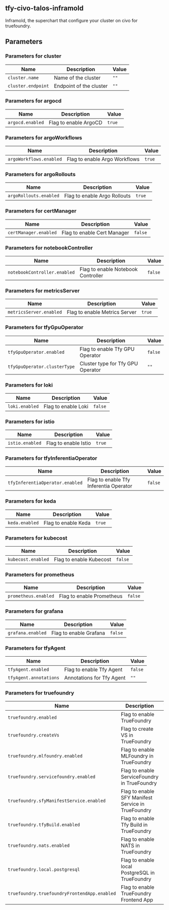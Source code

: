 ## tfy-civo-talos-inframold
Inframold, the superchart that configure your cluster on civo for truefoundry.

## Parameters

### Parameters for cluster

| Name               | Description             | Value |
| ------------------ | ----------------------- | ----- |
| `cluster.name`     | Name of the cluster     | `""`  |
| `cluster.endpoint` | Endpoint of the cluster | `""`  |

### Parameters for argocd

| Name             | Description           | Value  |
| ---------------- | --------------------- | ------ |
| `argocd.enabled` | Flag to enable ArgoCD | `true` |

### Parameters for argoWorkflows

| Name                    | Description                   | Value  |
| ----------------------- | ----------------------------- | ------ |
| `argoWorkflows.enabled` | Flag to enable Argo Workflows | `true` |

### Parameters for argoRollouts

| Name                   | Description                  | Value  |
| ---------------------- | ---------------------------- | ------ |
| `argoRollouts.enabled` | Flag to enable Argo Rollouts | `true` |

### Parameters for certManager

| Name                  | Description                 | Value   |
| --------------------- | --------------------------- | ------- |
| `certManager.enabled` | Flag to enable Cert Manager | `false` |

### Parameters for notebookController

| Name                         | Description                        | Value   |
| ---------------------------- | ---------------------------------- | ------- |
| `notebookController.enabled` | Flag to enable Notebook Controller | `false` |

### Parameters for metricsServer

| Name                    | Description                   | Value  |
| ----------------------- | ----------------------------- | ------ |
| `metricsServer.enabled` | Flag to enable Metrics Server | `true` |

### Parameters for tfyGpuOperator

| Name                         | Description                       | Value   |
| ---------------------------- | --------------------------------- | ------- |
| `tfyGpuOperator.enabled`     | Flag to enable Tfy GPU Operator   | `false` |
| `tfyGpuOperator.clusterType` | Cluster type for Tfy GPU Operator | `""`    |

### Parameters for loki

| Name           | Description         | Value   |
| -------------- | ------------------- | ------- |
| `loki.enabled` | Flag to enable Loki | `false` |

### Parameters for istio

| Name            | Description          | Value  |
| --------------- | -------------------- | ------ |
| `istio.enabled` | Flag to enable Istio | `true` |

### Parameters for tfyInferentiaOperator

| Name                            | Description                            | Value   |
| ------------------------------- | -------------------------------------- | ------- |
| `tfyInferentiaOperator.enabled` | Flag to enable Tfy Inferentia Operator | `false` |

### Parameters for keda

| Name           | Description         | Value  |
| -------------- | ------------------- | ------ |
| `keda.enabled` | Flag to enable Keda | `true` |

### Parameters for kubecost

| Name               | Description             | Value   |
| ------------------ | ----------------------- | ------- |
| `kubecost.enabled` | Flag to enable Kubecost | `false` |

### Parameters for prometheus

| Name                 | Description               | Value   |
| -------------------- | ------------------------- | ------- |
| `prometheus.enabled` | Flag to enable Prometheus | `false` |

### Parameters for grafana

| Name              | Description            | Value   |
| ----------------- | ---------------------- | ------- |
| `grafana.enabled` | Flag to enable Grafana | `false` |

### Parameters for tfyAgent

| Name                   | Description               | Value   |
| ---------------------- | ------------------------- | ------- |
| `tfyAgent.enabled`     | Flag to enable Tfy Agent  | `false` |
| `tfyAgent.annotations` | Annotations for Tfy Agent | `""`    |

### Parameters for truefoundry

| Name                                         | Description                                        | Value   |
| -------------------------------------------- | -------------------------------------------------- | ------- |
| `truefoundry.enabled`                        | Flag to enable TrueFoundry                         | `false` |
| `truefoundry.createVs`                       | Flag to create VS in TrueFoundry                   | `""`    |
| `truefoundry.mlfoundry.enabled`              | Flag to enable MLFoundry in TrueFoundry            | `true`  |
| `truefoundry.servicefoundry.enabled`         | Flag to enable ServiceFoundry in TrueFoundry       | `true`  |
| `truefoundry.sfyManifestService.enabled`     | Flag to enable SFY Manifest Service in TrueFoundry | `true`  |
| `truefoundry.tfyBuild.enabled`               | Flag to enable Tfy Build in TrueFoundry            | `true`  |
| `truefoundry.nats.enabled`                   | Flag to enable NATS in TrueFoundry                 | `true`  |
| `truefoundry.local.postgresql`               | Flag to enable local PostgreSQL in TrueFoundry     | `true`  |
| `truefoundry.truefoundryFrontendApp.enabled` | Flag to enable TrueFoundry Frontend App            | `true`  |
